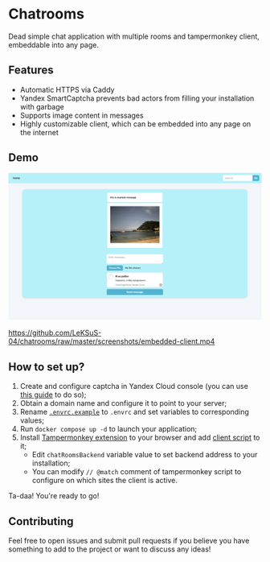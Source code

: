 # Chatrooms

Dead simple chat application with multiple rooms and tampermonkey client, embeddable into any page.

## Features

- Automatic HTTPS via Caddy
- Yandex SmartCaptcha prevents bad actors from filling your installation with garbage
- Supports image content in messages
- Highly customizable client, which can be embedded into any page on the internet

## Demo

![Chat](./screenshots/chat.png)

https://github.com/LeKSuS-04/chatrooms/raw/master/screenshots/embedded-client.mp4

## How to set up?

1. Create and configure captcha in Yandex Cloud console (you can use [this guide](https://yandex.cloud/en/docs/smartcaptcha/quickstart#creat-captcha) to do so);
2. Obtain a domain name and configure it to point to your server;
3. Rename [`.envrc.example`](./.envrc.example) to `.envrc` and set variables to corresponding values;
4. Run `docker compose up -d` to launch your application;
5. Install [Tampermonkey extension](https://www.tampermonkey.net) to your browser and add [client script](./tampermonkey/script.js) to it;
    - Edit `chatRoomsBackend` variable value to set backend address to your installation;
    - You can modify `// @match` comment of tampermonkey script to configure on which sites the client is active.

Ta-daa! You're ready to go!

## Contributing

Feel free to open issues and submit pull requests if you believe you have something to add to the project or want to discuss any ideas!

